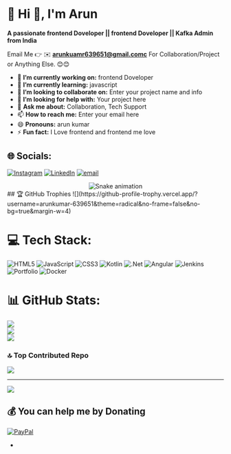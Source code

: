 # 💫 Hi 👋, I'm Arun
**A passionate frontend Doveloper || frontend Doveloper || Kafka Admin from India**

Email Me 👉 ✉️ **arunkuamr639651@gmail.comc** For Collaboration/Project or Anything Else. 😊😊

- 🔭 **I’m currently working on:** frontend Doveloper
- 🌱 **I’m currently learning:** javascript
- 👯 **I’m looking to collaborate on:** Enter your project name and info
- 🤔 **I’m looking for help with:** Your project here
- 💬 **Ask me about:** Collaboration, Tech Support
- 📫 **How to reach me:** Enter your email here
- 😄 **Pronouns:** arun kumar
- ⚡ **Fun fact:** I Love frontend and frontend me  love

## 🌐 Socials:
[![Instagram](https://img.shields.io/badge/Instagram-%23E4405F.svg?logo=Instagram&logoColor=white)](https://instagram.com/iarunpatel.47) [![LinkedIn](https://img.shields.io/badge/LinkedIn-%230077B5.svg?logo=linkedin&logoColor=white)](https://linkedin.com/in/https://www.linkedin.com/in/arun-kumar-457246378/) [![email](https://img.shields.io/badge/Email-D14836?logo=gmail&logoColor=white)](mailto:arunkumar639651@gmail.com) 
<!-- Snake Game Repo View -->

<div align="center">
  <img src="https://profile-readme-generator.com/assets/snake.svg" alt="Snake animation" />
</div>
## 🏆 GitHub Trophies
![](https://github-profile-trophy.vercel.app/?username=arunkumar-639651&theme=radical&no-frame=false&no-bg=true&margin-w=4)

# 💻 Tech Stack:
![HTML5](https://img.shields.io/badge/html5-%23E34F26.svg?style=for-the-badge&logo=html5&logoColor=white) ![JavaScript](https://img.shields.io/badge/javascript-%23323330.svg?style=for-the-badge&logo=javascript&logoColor=%23F7DF1E) ![CSS3](https://img.shields.io/badge/css3-%231572B6.svg?style=for-the-badge&logo=css3&logoColor=white) ![Kotlin](https://img.shields.io/badge/kotlin-%237F52FF.svg?style=for-the-badge&logo=kotlin&logoColor=white) ![.Net](https://img.shields.io/badge/.NET-5C2D91?style=for-the-badge&logo=.net&logoColor=white) ![Angular](https://img.shields.io/badge/angular-%23DD0031.svg?style=for-the-badge&logo=angular&logoColor=white) ![Jenkins](https://img.shields.io/badge/jenkins-%232C5263.svg?style=for-the-badge&logo=jenkins&logoColor=white) ![Portfolio](https://img.shields.io/badge/Portfolio-%23000000.svg?style=for-the-badge&logo=firefox&logoColor=#FF7139) ![Docker](https://img.shields.io/badge/docker-%230db7ed.svg?style=for-the-badge&logo=docker&logoColor=white)
# 📊 GitHub Stats:
![](https://github-readme-stats.vercel.app/api?username=arunkumar-639651&theme=dark&hide_border=false&include_all_commits=true&count_private=false)<br/>
![](https://nirzak-streak-stats.vercel.app/?user=arunkumar-639651&theme=dark&hide_border=false)<br/>
![](https://github-readme-stats.vercel.app/api/top-langs/?username=arunkumar-639651&theme=dark&hide_border=false&include_all_commits=true&count_private=false&layout=compact)

### 🔝 Top Contributed Repo
![](https://github-contributor-stats.vercel.app/api?usernae=arunkumar-639651&limit=5&theme=dark&combine_all_yearly_contributions=true)

---
[![](https://visitcount.itsvg.in/api?id=arunkumar-639651&icon=0&color=0)](https://visitcount.itsvg.in)

  ## 💰 You can help me by Donating
  [![PayPal](https://img.shields.io/badge/PayPal-00457C?style=for-the-badge&logo=paypal&logoColor=white)](https://paypal.me/arunkumar) 

  
<!-- Proudly created with GPRM ( https://gprm.itsvg.in ) -->

- 
